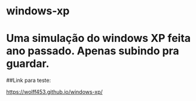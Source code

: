 # windows-xp

# Uma simulação do windows XP feita ano passado. Apenas subindo pra guardar.

##Link para teste:

https://wolff453.github.io/windows-xp/
